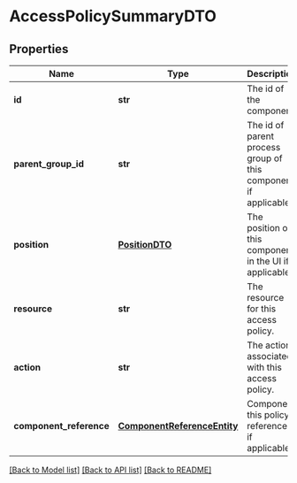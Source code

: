 # AccessPolicySummaryDTO

## Properties
Name | Type | Description | Notes
------------ | ------------- | ------------- | -------------
**id** | **str** | The id of the component. | [optional] 
**parent_group_id** | **str** | The id of parent process group of this component if applicable. | [optional] 
**position** | [**PositionDTO**](PositionDTO.md) | The position of this component in the UI if applicable. | [optional] 
**resource** | **str** | The resource for this access policy. | [optional] 
**action** | **str** | The action associated with this access policy. | [optional] 
**component_reference** | [**ComponentReferenceEntity**](ComponentReferenceEntity.md) | Component this policy references if applicable. | [optional] 

[[Back to Model list]](../README.md#documentation-for-models) [[Back to API list]](../README.md#documentation-for-api-endpoints) [[Back to README]](../README.md)


